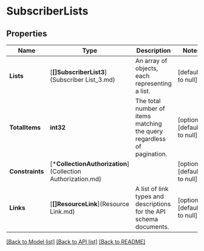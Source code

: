 # SubscriberLists

## Properties
Name | Type | Description | Notes
------------ | ------------- | ------------- | -------------
**Lists** | [**[]SubscriberList3**](Subscriber List_3.md) | An array of objects, each representing a list. | [default to null]
**TotalItems** | **int32** | The total number of items matching the query regardless of pagination. | [optional] [default to null]
**Constraints** | [***CollectionAuthorization**](Collection Authorization.md) |  | [optional] [default to null]
**Links** | [**[]ResourceLink**](Resource Link.md) | A list of link types and descriptions for the API schema documents. | [optional] [default to null]

[[Back to Model list]](../README.md#documentation-for-models) [[Back to API list]](../README.md#documentation-for-api-endpoints) [[Back to README]](../README.md)

